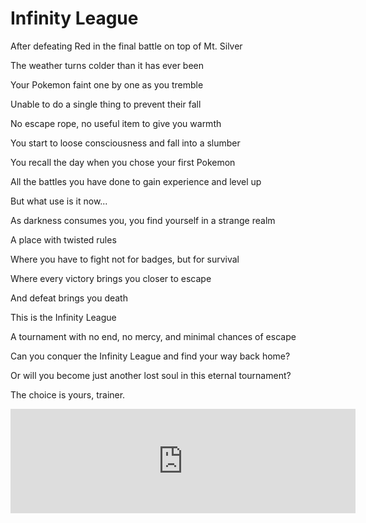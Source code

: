 # Infinity League

After defeating Red in the final battle on top of Mt. Silver

The weather turns colder than it has ever been

Your Pokemon faint one by one as you tremble

Unable to do a single thing to prevent their fall

No escape rope, no useful item to give you warmth

You start to loose consciousness and fall into a slumber

You recall the day when you chose your first Pokemon

All the battles you have done to gain experience and level up

But what use is it now...

As darkness consumes you, you find yourself in a strange realm

A place with twisted rules

Where you have to fight not for badges, but for survival

Where every victory brings you closer to escape

And defeat brings you death

This is the Infinity League

A tournament with no end, no mercy, and minimal chances of escape

Can you conquer the Infinity League and find your way back home?

Or will you become just another lost soul in this eternal tournament?

The choice is yours, trainer.

<iframe frameborder="0" src="https://itch.io/embed/3769921?linkback=true&amp;bg_color=1a1a1a&amp;fg_color=d0d0d0&amp;link_color=6c5fd7&amp;border_color=000000" width="552" height="167"><a href="https://weeblet.itch.io/pkmn-infinity-league">PKMN: Infinity League by weeblet (Ankush)</a></iframe>